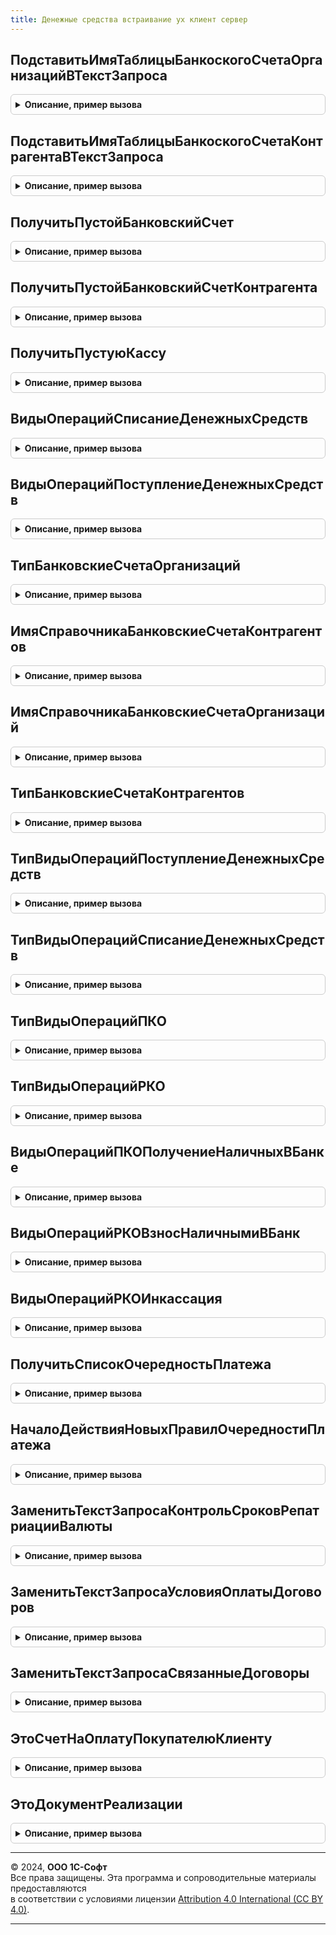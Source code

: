 ```yaml
---
title: Денежные средства встраивание ух клиент сервер
---
```



## ПодставитьИмяТаблицыБанкоскогоСчетаОрганизацийВТекстЗапроса
<details style="margin: 1em 0; padding: 0.5em; border: 1px solid #ccc; border-radius: 6px;">

<summary style="font-weight: bold; cursor: pointer;">Описание, пример вызова</summary>

```bsl

Функция ПодставитьИмяТаблицыБанкоскогоСчетаОрганизацийВТекстЗапроса(ТекстЗапроса) Экспорт
```

Пример вызова
```bsl
Результат = ДенежныеСредстваВстраиваниеУХКлиентСервер.ПодставитьИмяТаблицыБанкоскогоСчетаОрганизацийВТекстЗапроса(ТекстЗапроса) 
```
</details>

## ПодставитьИмяТаблицыБанкоскогоСчетаКонтрагентаВТекстЗапроса
<details style="margin: 1em 0; padding: 0.5em; border: 1px solid #ccc; border-radius: 6px;">

<summary style="font-weight: bold; cursor: pointer;">Описание, пример вызова</summary>

```bsl

Функция ПодставитьИмяТаблицыБанкоскогоСчетаКонтрагентаВТекстЗапроса(ТекстЗапроса) Экспорт
```

Пример вызова
```bsl
Результат = ДенежныеСредстваВстраиваниеУХКлиентСервер.ПодставитьИмяТаблицыБанкоскогоСчетаКонтрагентаВТекстЗапроса(ТекстЗапроса) 
```
</details>

## ПолучитьПустойБанковскийСчет
<details style="margin: 1em 0; padding: 0.5em; border: 1px solid #ccc; border-radius: 6px;">

<summary style="font-weight: bold; cursor: pointer;">Описание, пример вызова</summary>

```bsl

Функция ПолучитьПустойБанковскийСчет() Экспорт
```

Пример вызова
```bsl
Результат = ДенежныеСредстваВстраиваниеУХКлиентСервер.ПолучитьПустойБанковскийСчет() 
```
</details>

## ПолучитьПустойБанковскийСчетКонтрагента
<details style="margin: 1em 0; padding: 0.5em; border: 1px solid #ccc; border-radius: 6px;">

<summary style="font-weight: bold; cursor: pointer;">Описание, пример вызова</summary>

```bsl

Функция ПолучитьПустойБанковскийСчетКонтрагента() Экспорт
```

Пример вызова
```bsl
Результат = ДенежныеСредстваВстраиваниеУХКлиентСервер.ПолучитьПустойБанковскийСчетКонтрагента() 
```
</details>

## ПолучитьПустуюКассу
<details style="margin: 1em 0; padding: 0.5em; border: 1px solid #ccc; border-radius: 6px;">

<summary style="font-weight: bold; cursor: pointer;">Описание, пример вызова</summary>

```bsl

Функция ПолучитьПустуюКассу() Экспорт
```

Пример вызова
```bsl
Результат = ДенежныеСредстваВстраиваниеУХКлиентСервер.ПолучитьПустуюКассу() 
```
</details>

## ВидыОперацийСписаниеДенежныхСредств
<details style="margin: 1em 0; padding: 0.5em; border: 1px solid #ccc; border-radius: 6px;">

<summary style="font-weight: bold; cursor: pointer;">Описание, пример вызова</summary>

```bsl

Функция ВидыОперацийСписаниеДенежныхСредств(Значение) Экспорт
```

Пример вызова
```bsl
Результат = ДенежныеСредстваВстраиваниеУХКлиентСервер.ВидыОперацийСписаниеДенежныхСредств(Значение) 
```
</details>

## ВидыОперацийПоступлениеДенежныхСредств
<details style="margin: 1em 0; padding: 0.5em; border: 1px solid #ccc; border-radius: 6px;">

<summary style="font-weight: bold; cursor: pointer;">Описание, пример вызова</summary>

```bsl

Функция ВидыОперацийПоступлениеДенежныхСредств(Значение) Экспорт
```

Пример вызова
```bsl
Результат = ДенежныеСредстваВстраиваниеУХКлиентСервер.ВидыОперацийПоступлениеДенежныхСредств(Значение) 
```
</details>

## ТипБанковскиеСчетаОрганизаций
<details style="margin: 1em 0; padding: 0.5em; border: 1px solid #ccc; border-radius: 6px;">

<summary style="font-weight: bold; cursor: pointer;">Описание, пример вызова</summary>

```bsl

Функция ТипБанковскиеСчетаОрганизаций() Экспорт
```

Пример вызова
```bsl
Результат = ДенежныеСредстваВстраиваниеУХКлиентСервер.ТипБанковскиеСчетаОрганизаций() 
```
</details>

## ИмяСправочникаБанковскиеСчетаКонтрагентов
<details style="margin: 1em 0; padding: 0.5em; border: 1px solid #ccc; border-radius: 6px;">

<summary style="font-weight: bold; cursor: pointer;">Описание, пример вызова</summary>

```bsl

Функция ИмяСправочникаБанковскиеСчетаКонтрагентов() Экспорт
```

Пример вызова
```bsl
Результат = ДенежныеСредстваВстраиваниеУХКлиентСервер.ИмяСправочникаБанковскиеСчетаКонтрагентов() 
```
</details>

## ИмяСправочникаБанковскиеСчетаОрганизаций
<details style="margin: 1em 0; padding: 0.5em; border: 1px solid #ccc; border-radius: 6px;">

<summary style="font-weight: bold; cursor: pointer;">Описание, пример вызова</summary>

```bsl

Функция ИмяСправочникаБанковскиеСчетаОрганизаций() Экспорт
```

Пример вызова
```bsl
Результат = ДенежныеСредстваВстраиваниеУХКлиентСервер.ИмяСправочникаБанковскиеСчетаОрганизаций() 
```
</details>

## ТипБанковскиеСчетаКонтрагентов
<details style="margin: 1em 0; padding: 0.5em; border: 1px solid #ccc; border-radius: 6px;">

<summary style="font-weight: bold; cursor: pointer;">Описание, пример вызова</summary>

```bsl

Функция ТипБанковскиеСчетаКонтрагентов() Экспорт
```

Пример вызова
```bsl
Результат = ДенежныеСредстваВстраиваниеУХКлиентСервер.ТипБанковскиеСчетаКонтрагентов() 
```
</details>

## ТипВидыОперацийПоступлениеДенежныхСредств
<details style="margin: 1em 0; padding: 0.5em; border: 1px solid #ccc; border-radius: 6px;">

<summary style="font-weight: bold; cursor: pointer;">Описание, пример вызова</summary>

```bsl

Функция ТипВидыОперацийПоступлениеДенежныхСредств() Экспорт
```

Пример вызова
```bsl
Результат = ДенежныеСредстваВстраиваниеУХКлиентСервер.ТипВидыОперацийПоступлениеДенежныхСредств() 
```
</details>

## ТипВидыОперацийСписаниеДенежныхСредств
<details style="margin: 1em 0; padding: 0.5em; border: 1px solid #ccc; border-radius: 6px;">

<summary style="font-weight: bold; cursor: pointer;">Описание, пример вызова</summary>

```bsl

Функция ТипВидыОперацийСписаниеДенежныхСредств() Экспорт
```

Пример вызова
```bsl
Результат = ДенежныеСредстваВстраиваниеУХКлиентСервер.ТипВидыОперацийСписаниеДенежныхСредств() 
```
</details>

## ТипВидыОперацийПКО
<details style="margin: 1em 0; padding: 0.5em; border: 1px solid #ccc; border-radius: 6px;">

<summary style="font-weight: bold; cursor: pointer;">Описание, пример вызова</summary>

```bsl

Функция ТипВидыОперацийПКО() Экспорт
```

Пример вызова
```bsl
Результат = ДенежныеСредстваВстраиваниеУХКлиентСервер.ТипВидыОперацийПКО() 
```
</details>

## ТипВидыОперацийРКО
<details style="margin: 1em 0; padding: 0.5em; border: 1px solid #ccc; border-radius: 6px;">

<summary style="font-weight: bold; cursor: pointer;">Описание, пример вызова</summary>

```bsl

Функция ТипВидыОперацийРКО() Экспорт
```

Пример вызова
```bsl
Результат = ДенежныеСредстваВстраиваниеУХКлиентСервер.ТипВидыОперацийРКО() 
```
</details>

## ВидыОперацийПКОПолучениеНаличныхВБанке
<details style="margin: 1em 0; padding: 0.5em; border: 1px solid #ccc; border-radius: 6px;">

<summary style="font-weight: bold; cursor: pointer;">Описание, пример вызова</summary>

```bsl

Функция ВидыОперацийПКОПолучениеНаличныхВБанке() Экспорт
```

Пример вызова
```bsl
Результат = ДенежныеСредстваВстраиваниеУХКлиентСервер.ВидыОперацийПКОПолучениеНаличныхВБанке() 
```
</details>

## ВидыОперацийРКОВзносНаличнымиВБанк
<details style="margin: 1em 0; padding: 0.5em; border: 1px solid #ccc; border-radius: 6px;">

<summary style="font-weight: bold; cursor: pointer;">Описание, пример вызова</summary>

```bsl

Функция ВидыОперацийРКОВзносНаличнымиВБанк() Экспорт
```

Пример вызова
```bsl
Результат = ДенежныеСредстваВстраиваниеУХКлиентСервер.ВидыОперацийРКОВзносНаличнымиВБанк() 
```
</details>

## ВидыОперацийРКОИнкассация
<details style="margin: 1em 0; padding: 0.5em; border: 1px solid #ccc; border-radius: 6px;">

<summary style="font-weight: bold; cursor: pointer;">Описание, пример вызова</summary>

```bsl

Функция ВидыОперацийРКОИнкассация() Экспорт
```

Пример вызова
```bsl
Результат = ДенежныеСредстваВстраиваниеУХКлиентСервер.ВидыОперацийРКОИнкассация() 
```
</details>

## ПолучитьСписокОчередностьПлатежа
<details style="margin: 1em 0; padding: 0.5em; border: 1px solid #ccc; border-radius: 6px;">

<summary style="font-weight: bold; cursor: pointer;">Описание, пример вызова</summary>

```bsl

Функция ПолучитьСписокОчередностьПлатежа(Дата) Экспорт
```

Пример вызова
```bsl
Результат = ДенежныеСредстваВстраиваниеУХКлиентСервер.ПолучитьСписокОчередностьПлатежа(Дата) 
```
</details>

## НачалоДействияНовыхПравилОчередностиПлатежа
<details style="margin: 1em 0; padding: 0.5em; border: 1px solid #ccc; border-radius: 6px;">

<summary style="font-weight: bold; cursor: pointer;">Описание, пример вызова</summary>

```bsl

Функция НачалоДействияНовыхПравилОчередностиПлатежа() Экспорт
```

Пример вызова
```bsl
Результат = ДенежныеСредстваВстраиваниеУХКлиентСервер.НачалоДействияНовыхПравилОчередностиПлатежа() 
```
</details>

## ЗаменитьТекстЗапросаКонтрольСроковРепатриацииВалюты
<details style="margin: 1em 0; padding: 0.5em; border: 1px solid #ccc; border-radius: 6px;">

<summary style="font-weight: bold; cursor: pointer;">Описание, пример вызова</summary>

```bsl

// Возращает текст запроса компоновки для отчёта Контроль сроков репатриации валюты.
Функция ЗаменитьТекстЗапросаКонтрольСроковРепатриацииВалюты(ТекстЗапросаВход) Экспорт
```

Пример вызова
```bsl
Результат = ДенежныеСредстваВстраиваниеУХКлиентСервер.ЗаменитьТекстЗапросаКонтрольСроковРепатриацииВалюты(ТекстЗапросаВход) 
```
</details>

## ЗаменитьТекстЗапросаУсловияОплатыДоговоров
<details style="margin: 1em 0; padding: 0.5em; border: 1px solid #ccc; border-radius: 6px;">

<summary style="font-weight: bold; cursor: pointer;">Описание, пример вызова</summary>

```bsl

// Возращает текст запроса компоновки для отчёта Контроль сроков репатриации валюты.
Функция ЗаменитьТекстЗапросаУсловияОплатыДоговоров(ТекстЗапросаВход) Экспорт
```

Пример вызова
```bsl
Результат = ДенежныеСредстваВстраиваниеУХКлиентСервер.ЗаменитьТекстЗапросаУсловияОплатыДоговоров(ТекстЗапросаВход) 
```
</details>

## ЗаменитьТекстЗапросаСвязанныеДоговоры
<details style="margin: 1em 0; padding: 0.5em; border: 1px solid #ccc; border-radius: 6px;">

<summary style="font-weight: bold; cursor: pointer;">Описание, пример вызова</summary>

```bsl

// Возращает текст запроса компоновки для отчёта Контроль сроков репатриации валюты.
Функция ЗаменитьТекстЗапросаСвязанныеДоговоры(ТекстЗапросаВход) Экспорт
```

Пример вызова
```bsl
Результат = ДенежныеСредстваВстраиваниеУХКлиентСервер.ЗаменитьТекстЗапросаСвязанныеДоговоры(ТекстЗапросаВход) 
```
</details>

## ЭтоСчетНаОплатуПокупателюКлиенту
<details style="margin: 1em 0; padding: 0.5em; border: 1px solid #ccc; border-radius: 6px;">

<summary style="font-weight: bold; cursor: pointer;">Описание, пример вызова</summary>

```bsl

// Возвращает Истина, если ДокументСсылка является счетом на полату покупателю
Функция ЭтоСчетНаОплатуПокупателюКлиенту(ДокументСсылка) Экспорт
```

Пример вызова
```bsl
Результат = ДенежныеСредстваВстраиваниеУХКлиентСервер.ЭтоСчетНаОплатуПокупателюКлиенту(ДокументСсылка) 
```
</details>

## ЭтоДокументРеализации
<details style="margin: 1em 0; padding: 0.5em; border: 1px solid #ccc; border-radius: 6px;">

<summary style="font-weight: bold; cursor: pointer;">Описание, пример вызова</summary>

```bsl

// Возвращает Истина, если ДокументСсылка является документом реализации
Функция ЭтоДокументРеализации(ДокументСсылка) Экспорт
```

Пример вызова
```bsl
Результат = ДенежныеСредстваВстраиваниеУХКлиентСервер.ЭтоДокументРеализации(ДокументСсылка) 
```
</details>

---

© 2024, **ООО 1С-Софт**  
Все права защищены. Эта программа и сопроводительные материалы предоставляются  
в соответствии с условиями лицензии [Attribution 4.0 International (CC BY 4.0)](https://creativecommons.org/licenses/by/4.0/legalcode).

---
